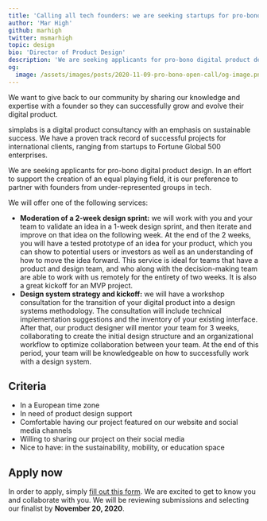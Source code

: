 ```yaml
---
title: 'Calling all tech founders: we are seeking startups for pro-bono product design!'
author: 'Mar High'
github: marhigh
twitter: msmarhigh
topic: design
bio: 'Director of Product Design'
description: 'We are seeking applicants for pro-bono digital product design.'
og:
  image: /assets/images/posts/2020-11-09-pro-bono-open-call/og-image.png
---
```


We want to give back to our community by sharing our knowledge and expertise with a founder so they can successfully grow and evolve their digital product.

<!--break-->

simplabs is a digital product consultancy with an emphasis on sustainable success. We have a proven track record of successful projects for international clients, ranging from startups to Fortune Global 500 enterprises.

We are seeking applicants for pro-bono digital product design. In an effort to support the creation of an equal playing field, it is our preference to partner with founders from under-represented groups in tech.

We will offer one of the following services:

- **Moderation of a 2-week design sprint:** we will work with you and your team to validate an idea in a 1-week design sprint, and then iterate and improve on that idea on the following week. At the end of the 2 weeks, you will have a tested prototype of an idea for your product, which you can show to potential users or investors as well as an understanding of how to move the idea forward. This service is ideal for teams that have a product and design team, and who along with the decision-making team are able to work with us remotely for the entirety of two weeks. It is also a great kickoff for an MVP project.
- **Design system strategy and kickoff:** we will have a workshop consultation for the transition of your digital product into a design systems methodology. The consultation will include technical implementation suggestions and the inventory of your existing interface. After that, our product designer will mentor your team for 3 weeks, collaborating to create the initial design structure and an organizational workflow to optimize collaboration between your team. At the end of this period, your team will be knowledgeable on how to successfully work with a design system.

## Criteria

- In a European time zone
- In need of product design support
- Comfortable having our project featured on our website and social media channels
- Willing to sharing our project on their social media
- Nice to have: in the sustainability, mobility, or education space

## Apply now

In order to apply, simply [fill out this form](https://forms.gle/4DLs5ETzXWtfP38u8). We are excited to get to know you and collaborate with you. We will be reviewing submissions and selecting our finalist by **November 20, 2020**.
